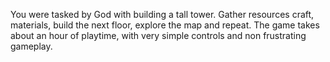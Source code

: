 You were tasked by God with building a tall tower. Gather resources craft, materials, build the next floor, explore the map and repeat. The game takes about an hour of playtime, with very simple controls and non frustrating gameplay.
